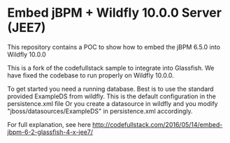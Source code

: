 # Embed jBPM + Wildfly 10.0.0 Server (JEE7)

This repository contains a POC to show how to embed the jBPM 6.5.0 into Wildfly 10.0.0

This is a fork of the codefullstack sample to integrate into Glassfish. We have fixed the codebase to run properly on Wildfly 10.0.0. 

To get started you need a running database. 
Best is to use the standard provided ExampleDS from wildfly. This is the default configuration in the persistence.xml file
Or you create a datasource in wildfly and you modify "<jta-data-source>jboss/datasources/ExampleDS</jta-data-source>" in persistence.xml accordingly.

For full explanation, see here http://codefullstack.com/2016/05/14/embed-jbpm-6-2-glassfish-4-x-jee7/
